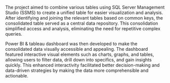 The project aimed to combine various tables using SQL Server Management Studio (SSMS) to create a unified table for easier visualization and analysis. After identifying and joining the relevant tables based on common keys, the consolidated table served as a central data repository. This consolidation simplified access and analysis, eliminating the need for repetitive complex queries.

Power BI & tableau dashboard was then developed to make the consolidated data visually accessible and appealing. The dashboard featured interactive visual elements such as charts, graphs, and tables, allowing users to filter data, drill down into specifics, and gain insights quickly. This enhanced interactivity facilitated better decision-making and data-driven strategies by making the data more comprehensible and actionable.
